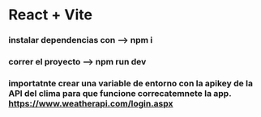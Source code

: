 # React + Vite

### instalar dependencias con --> npm i
### correr el proyecto --> npm run dev

### importatnte crear una variable de entorno con la apikey de la API del clima para que funcione correcatemnete la app. https://www.weatherapi.com/login.aspx
